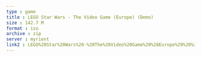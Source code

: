 ```yaml
---
type : game
title : LEGO Star Wars - The Video Game (Europe) (Demo)
size : 142.7 M
format : iso
archive : zip
server : myrient
link2 : LEGO%20Star%20Wars%20-%20The%20Video%20Game%20%28Europe%29%20%28Demo%29
---
```

